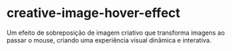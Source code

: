 # creative-image-hover-effect
Um efeito de sobreposição de imagem criativo que transforma imagens ao passar o mouse, criando uma experiência visual dinâmica e interativa.
